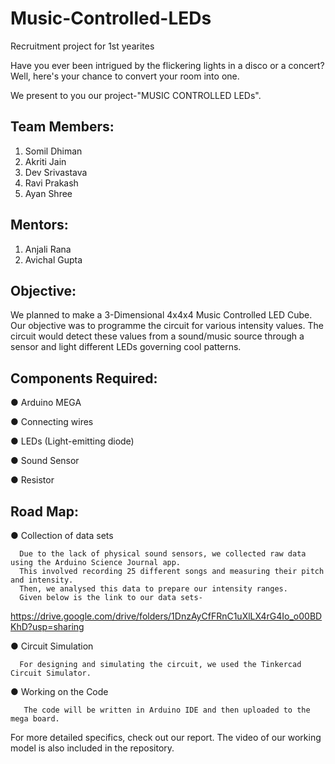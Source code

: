 # Music-Controlled-LEDs
Recruitment project for 1st yearites

Have you ever been intrigued by the flickering lights in a disco or a concert?
Well, here's your chance to convert your room into one.

We present to you our project-"MUSIC CONTROLLED LEDs".
## Team Members:

1. Somil Dhiman
2. Akriti Jain
3. Dev Srivastava
4. Ravi Prakash
5. Ayan Shree

## Mentors:

1. Anjali Rana
2. Avichal Gupta

## Objective:

We planned to make a 3-Dimensional 4x4x4 Music Controlled LED
Cube. Our objective was to programme the circuit for various
intensity values. The circuit would detect these values from a
sound/music source through a sensor and light different LEDs
governing cool patterns.


## Components Required:

● Arduino MEGA 

● Connecting wires

● LEDs (Light-emitting diode)

● Sound Sensor 

● Resistor 


## Road Map:

 ● Collection of data sets
 ```
   Due to the lack of physical sound sensors, we collected raw data using the Arduino Science Journal app. 
   This involved recording 25 different songs and measuring their pitch and intensity. 
   Then, we analysed this data to prepare our intensity ranges.
   Given below is the link to our data sets-
 ```

   https://drive.google.com/drive/folders/1DnzAyCfFRnC1uXlLX4rG4Io_o00BDKhD?usp=sharing
   

 ● Circuit Simulation
  ```
    For designing and simulating the circuit, we used the Tinkercad Circuit Simulator.
  ```

 ● Working on the Code
 ```
    The code will be written in Arduino IDE and then uploaded to the mega board.
 ```

For more detailed specifics, check out our report.
The video of our working model is also included in the repository.


